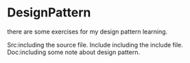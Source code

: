 # DesignPattern

there are some exercises for my design pattern learning.

Src:including the source file.
Include including the include file.
Doc:including some note about design pattern.